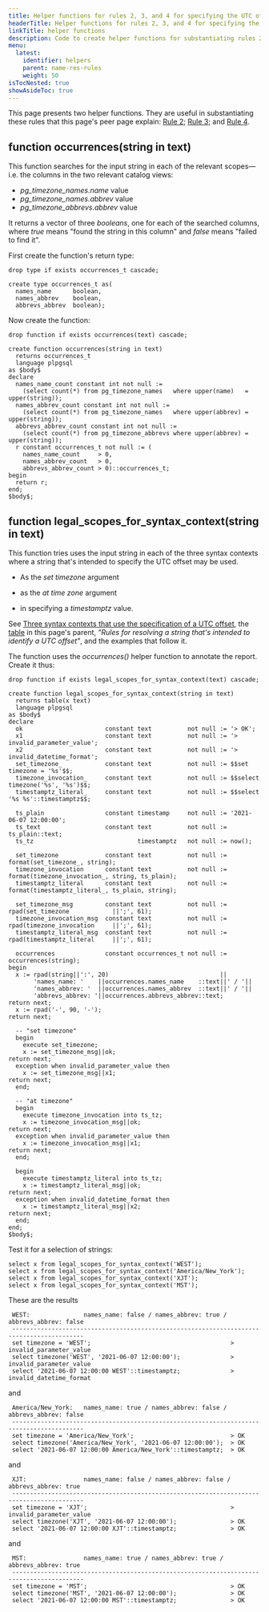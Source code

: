 ```yaml
---
title: Helper functions for rules 2, 3, and 4 for specifying the UTC offset [YSQL]
headerTitle: Helper functions for rules 2, 3, and 4 for specifying the UTC offset
linkTitle: helper functions
description: Code to create helper functions for substantiating rules 2, 3, and 4 for specifying the UTC offset. [YSQL]
menu:
  latest:
    identifier: helpers
    parent: name-res-rules
    weight: 50
isTocNested: true
showAsideToc: true
---
```


This page presents two helper functions. They are useful in substantiating these rules that this page's peer page explain: [Rule 2](../rule-2/); [Rule 3](../rule-3/); and [Rule 4](../rule-4/).

## function occurrences(string in text)

This function searches for the input string in each of the relevant scopes—i.e. the columns in the two relevant catalog views:

- _pg_timezone_names.name_ value
- _pg_timezone_names.abbrev_ value
- _pg_timezone_abbrevs.abbrev_ value

It returns a vector of three _booleans_, one for each of the searched columns, where _true_ means "found the string in this column" and _false_ means "failed to find it".

First create the function's return type:

```plpgsql
drop type if exists occurrences_t cascade;

create type occurrences_t as(
  names_name      boolean,
  names_abbrev    boolean,
  abbrevs_abbrev  boolean);
```

Now create the function:

```plpgsql
drop function if exists occurrences(text) cascade;

create function occurrences(string in text)
  returns occurrences_t
  language plpgsql
as $body$
declare
  names_name_count constant int not null :=
    (select count(*) from pg_timezone_names   where upper(name)   = upper(string));
  names_abbrev_count constant int not null :=
    (select count(*) from pg_timezone_names   where upper(abbrev) = upper(string));
  abbrevs_abbrev_count constant int not null :=
    (select count(*) from pg_timezone_abbrevs where upper(abbrev) = upper(string));
  r constant occurrences_t not null := (
    names_name_count     > 0,
    names_abbrev_count   > 0,
    abbrevs_abbrev_count > 0)::occurrences_t;
begin
  return r;
end;
$body$;
```

## function legal_scopes_for_syntax_context(string in text)

This function tries uses the input string in each of the three syntax contexts where a string that's intended to specify the UTC offset may be used.

- As the _set timezone_ argument

- as the _at time zone_ argument

- in specifying a _timestamptz_ value.

See [Three syntax contexts that use the specification of a UTC offset](../../../syntax-contexts-to-spec-offset/), the [table](../../name-res-rules/#syntax-contexts-table) in this page's parent, _"Rules for resolving a string that's intended to identify a UTC offset"_, and the examples that follow it.

The function uses the _occurrences()_ helper function to annotate the report. Create it thus:

```plpgsql
drop function if exists legal_scopes_for_syntax_context(text) cascade;

create function legal_scopes_for_syntax_context(string in text)
  returns table(x text)
  language plpgsql
as $body$
declare
  ok                       constant text          not null := '> OK';
  x1                       constant text          not null := '> invalid_parameter_value';
  x2                       constant text          not null := '> invalid_datetime_format';
  set_timezone_            constant text          not null := $$set timezone = '%s'$$;
  timezone_invocation_     constant text          not null := $$select timezone('%s', '%s')$$;
  timestamptz_literal_     constant text          not null := $$select '%s %s'::timestamptz$$;

  ts_plain                 constant timestamp     not null := '2021-06-07 12:00:00';
  ts_text                  constant text          not null := ts_plain::text;
  ts_tz                             timestamptz   not null := now();

  set_timezone             constant text          not null := format(set_timezone_, string);
  timezone_invocation      constant text          not null := format(timezone_invocation_, string, ts_plain);
  timestamptz_literal      constant text          not null := format(timestamptz_literal_, ts_plain, string);

  set_timezone_msg         constant text          not null := rpad(set_timezone            ||';', 61);
  timezone_invocation_msg  constant text          not null := rpad(timezone_invocation     ||';', 61);
  timestamptz_literal_msg  constant text          not null := rpad(timestamptz_literal     ||';', 61);

  occurrences              constant occurrences_t not null := occurrences(string);
begin
  x := rpad(string||':', 20)                               ||
       'names_name: '    ||occurrences.names_name    ::text||' / '||
       'names_abbrev: '  ||occurrences.names_abbrev  ::text||' / '||
       'abbrevs_abbrev: '||occurrences.abbrevs_abbrev::text;                            return next;
  x := rpad('-', 90, '-');                                                              return next;

  -- "set timezone"
  begin
    execute set_timezone;
    x := set_timezone_msg||ok;                                                          return next;
  exception when invalid_parameter_value then
    x := set_timezone_msg||x1;                                                          return next;
  end;

  -- "at timezone"
  begin
    execute timezone_invocation into ts_tz;
    x := timezone_invocation_msg||ok;                                                   return next;
  exception when invalid_parameter_value then
    x := timezone_invocation_msg||x1;                                                   return next;
  end;

  begin
    execute timestamptz_literal into ts_tz;
    x := timestamptz_literal_msg||ok;                                                   return next;
  exception when invalid_datetime_format then
    x := timestamptz_literal_msg||x2;                                                   return next;
  end;
end;
$body$;
```

Test it for a selection of strings:


```plpgsql
select x from legal_scopes_for_syntax_context('WEST');
select x from legal_scopes_for_syntax_context('America/New_York');
select x from legal_scopes_for_syntax_context('XJT');
select x from legal_scopes_for_syntax_context('MST');
```

These are the results

```output
 WEST:               names_name: false / names_abbrev: true / abbrevs_abbrev: false
 ------------------------------------------------------------------------------------------
 set timezone = 'WEST';                                       > invalid_parameter_value
 select timezone('WEST', '2021-06-07 12:00:00');              > invalid_parameter_value
 select '2021-06-07 12:00:00 WEST'::timestamptz;              > invalid_datetime_format
```

and

```output
 America/New_York:   names_name: true / names_abbrev: false / abbrevs_abbrev: false
 ------------------------------------------------------------------------------------------
 set timezone = 'America/New_York';                           > OK
 select timezone('America/New_York', '2021-06-07 12:00:00');  > OK
 select '2021-06-07 12:00:00 America/New_York'::timestamptz;  > OK
```

and

```output
 XJT:                names_name: false / names_abbrev: false / abbrevs_abbrev: true
 ------------------------------------------------------------------------------------------
 set timezone = 'XJT';                                        > invalid_parameter_value
 select timezone('XJT', '2021-06-07 12:00:00');               > OK
 select '2021-06-07 12:00:00 XJT'::timestamptz;               > OK
```

and

```output
 MST:                names_name: true / names_abbrev: true / abbrevs_abbrev: true
 ------------------------------------------------------------------------------------------
 set timezone = 'MST';                                        > OK
 select timezone('MST', '2021-06-07 12:00:00');               > OK
 select '2021-06-07 12:00:00 MST'::timestamptz;               > OK
```
